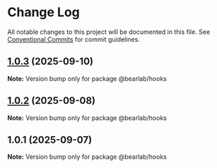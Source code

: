 # Change Log

All notable changes to this project will be documented in this file.
See [Conventional Commits](https://conventionalcommits.org) for commit guidelines.

## [1.0.3](https://github.com/hasanbala/ui-components/compare/@bearlab/hooks@1.0.2...@bearlab/hooks@1.0.3) (2025-09-10)

**Note:** Version bump only for package @bearlab/hooks





## [1.0.2](https://github.com/hasanbala/ui-components/compare/@bearlab/hooks@1.0.1...@bearlab/hooks@1.0.2) (2025-09-08)

**Note:** Version bump only for package @bearlab/hooks





## 1.0.1 (2025-09-07)

**Note:** Version bump only for package @bearlab/hooks
